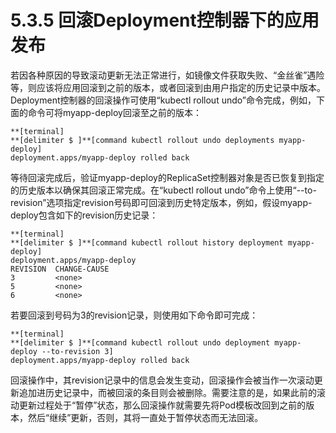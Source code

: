 # 5.3.5 回滚Deployment控制器下的应用发布

若因各种原因的导致滚动更新无法正常进行，如镜像文件获取失败、“金丝雀”遇险等，则应该将应用回滚到之前的版本，或者回滚到由用户指定的历史记录中版本。Deployment控制器的回滚操作可使用“kubectl rollout undo”命令完成，例如，下面的命令可将myapp-deploy回滚至之前的版本：

```
**[terminal]
**[delimiter $ ]**[command kubectl rollout undo deployments myapp-deploy]
deployment.apps/myapp-deploy rolled back
```

等待回滚完成后，验证myapp-deploy的ReplicaSet控制器对象是否已恢复到指定的历史版本以确保其回滚正常完成。在“kubectl rollout undo”命令上使用“--to-revision”选项指定revision号码即可回滚到历史特定版本，例如，假设myapp-deploy包含如下的revision历史记录：

```
**[terminal]
**[delimiter $ ]**[command kubectl rollout history deployment myapp-deploy]        
deployment.apps/myapp-deploy 
REVISION  CHANGE-CAUSE
3         <none>
5         <none>
6         <none>
```

若要回滚到号码为3的revision记录，则使用如下命令即可完成：

```
**[terminal]
**[delimiter $ ]**[command kubectl rollout undo deployment myapp-deploy --to-revision 3]
deployment.apps/myapp-deploy rolled back
```

回滚操作中，其revision记录中的信息会发生变动，回滚操作会被当作一次滚动更新追加进历史记录中，而被回滚的条目则会被删除。需要注意的是，如果此前的滚动更新过程处于“暂停”状态，那么回滚操作就需要先将Pod模板改回到之前的版本，然后“继续”更新，否则，其将一直处于暂停状态而无法回滚。

